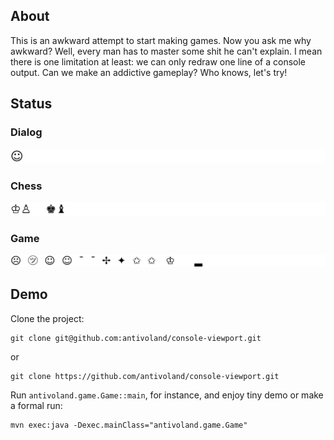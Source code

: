 ## About

This is an awkward attempt to start making games. Now you ask me why awkward? Well, every man has to master some shit he can't explain. I mean there is one limitation at least: we can only redraw one line of a console output. Can we make an addictive gameplay? Who knows, let's try!

## Status

### Dialog

![](static/dialog.gif)

### Chess

![](static/chess.gif)

### Game

![](static/game.gif)

## Demo

Clone the project:

```
git clone git@github.com:antivoland/console-viewport.git
```

or

```
git clone https://github.com/antivoland/console-viewport.git
```

Run `antivoland.game.Game::main`, for instance, and enjoy tiny demo or make a formal run:

```
mvn exec:java -Dexec.mainClass="antivoland.game.Game"
```